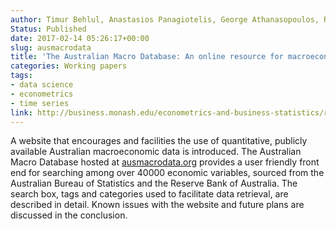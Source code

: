 ```yaml
---
author: Timur Behlul, Anastasios Panagiotelis, George Athanasopoulos, Rob J Hyndman, Farshid Vahid
Status: Published
date: 2017-02-14 05:26:17+00:00
slug: ausmacrodata
title: 'The Australian Macro Database: An online resource for macroeconomic research in Australia'
categories: Working papers
tags:
- data science
- econometrics
- time series
link: http://business.monash.edu/econometrics-and-business-statistics/research/publications/ebs/wp01-17.pdf
---
```


A website that encourages and facilities the use of quantitative, publicly available Australian macroeconomic data is introduced. The Australian Macro Database hosted at [ausmacrodata.org](http://ausmacrodata.org) provides a user friendly front end for searching among over 40000 economic variables, sourced from the Australian Bureau of Statistics and the Reserve Bank of Australia. The search box, tags and categories used to facilitate data retrieval, are described in detail. Known issues with the website and future plans are discussed in the conclusion.
